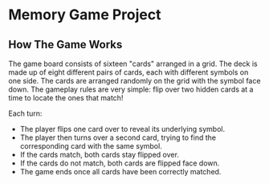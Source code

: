 # Memory Game Project

## How The Game Works

The game board consists of sixteen "cards" arranged in a grid. The deck is made up of eight different pairs of cards, each with different symbols on one side. The cards are arranged randomly on the grid with the symbol face down. The gameplay rules are very simple: flip over two hidden cards at a time to locate the ones that match!

Each turn:

 - The player flips one card over to reveal its underlying symbol.
 - The player then turns over a second card, trying to find the corresponding card with the same symbol.
 - If the cards match, both cards stay flipped over.
 - If the cards do not match, both cards are flipped face down.
 - The game ends once all cards have been correctly matched.

